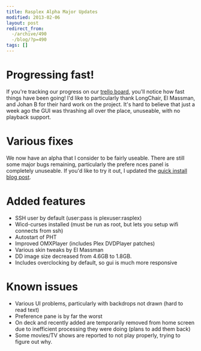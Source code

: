 ```yaml
---
title: Rasplex Alpha Major Updates
modified: 2013-02-06
layout: post
redirect_from:
  -/archive/490
  -/blog/?p=490
tags: []
---
```



Progressing fast!
=================

If you're tracking our progress on our [trello board](https://trello.com/board/plex-on-raspberry-pi/510c4d34e1d17df66c00092a), you'll notice how fast things have been going! I'd like to particularly thank LongChair, El Massman, and Johan B for their hard work on the project. It's hard to believe that just a week ago the GUI was thrashing all over the place, unuseable, with no playback support.

Various fixes
=============

We now have an alpha that I consider to be fairly useable. There are still some major bugs remaining, particularly the prefere nces panel is completely unuseable. If you'd like to try it out, I updated the [quick install blog post](http://blog.srvthe.net/archives/474).

Added features
==============

-   SSH user by default (user:pass is plexuser:rasplex)
-   Wicd-curses installed (must be run as root, but lets you setup wifi connects from ssh)
-   Autostart of PHT
-   Improved OMXPlayer (includes Plex DVDPlayer patches)
-   Various skin tweaks by El Massman
-   DD image size decreased from 4.6GB to 1.8GB.
-   Includes overclocking by default, so gui is much more responsive

Known issues
============

-   Various UI problems, particularly with backdrops not drawn (hard to read text)
-   Preference pane is by far the worst
-   On deck and recently added are temporarily removed from home screen due to inefficient processing they were doing (plans to add them back)
-   Some movies/TV shows are reported to not play properly, trying to figure out why.

